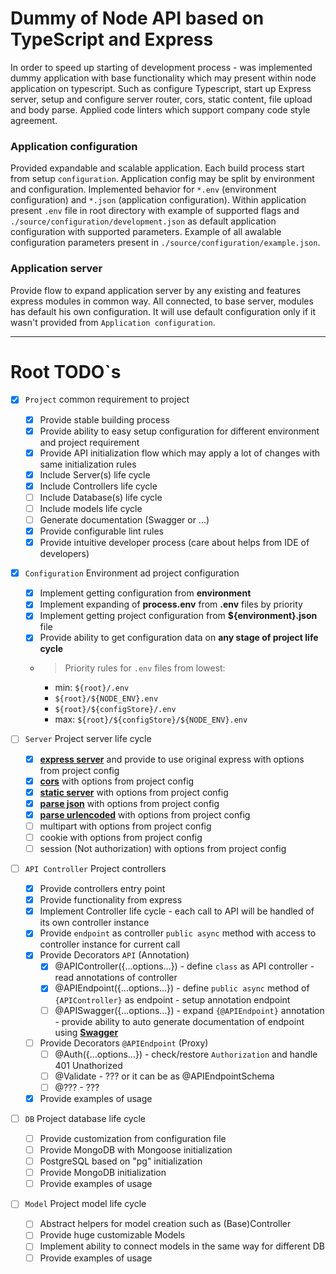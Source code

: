 # Dummy of Node API based on TypeScript and Express

In order to speed up starting of development process - was implemented dummy application with base functionality which may present within node application on typescript. Such as configure Typescript, start up Express server, setup and configure server router, cors, static content, file upload and body parse. Applied code linters which support company code style agreement.


### Application configuration

Provided expandable and scalable application. Each build process start from setup `configuration`. Application config may be split by environment and configuration. Implemented behavior for `*.env` (environment configuration) and `*.json` (application configuration). Within application present `.env` file in root directory with example of supported flags and `./source/configuration/development.json` as default application configuration with supported parameters. Example of all awalable configuration parameters present in `./source/configuration/example.json`.


### Application server

Provide flow to expand application server by any existing and features express modules in common way. All connected, to base server, modules has default his own configuration. It will use default configuration only if it wasn't provided from `Application configuration`.

- - - -
# Root TODO`s

* [x] `Project` common requirement to project
    * [x] Provide stable building process
    * [x] Provide ability to easy setup configuration for different environment and project requirement
    * [x] Provide API initialization flow which may apply a lot of changes with same initialization rules
    * [x] Include Server(s) life cycle
    * [x] Include Controllers life cycle
    * [ ] Include Database(s) life cycle
    * [ ] Include models life cycle
    * [ ] Generate documentation (Swagger or ...)
    * [x] Provide configurable lint rules
    * [x] Provide intuitive developer process (care about helps from IDE of developers)

* [x] `Configuration` Environment ad project configuration
    * [x] Implement getting configuration from **environment**
    * [x] Implement expanding of **process.env** from **.env** files by priority
    * [x] Implement getting project configuration from **${environment}.json** file
    * [x] Provide ability to get configuration data on **any stage of project life cycle**
    * > Priority rules for `.env` files from lowest:
        * min: `${root}/.env`
        * `${root}/${NODE_ENV}.env`
        * `${root}/${configStore}/.env`
        * max: `${root}/${configStore}/${NODE_ENV}.env`

* [ ] `Server` Project server life cycle
    * [x] **[express server](https://expressjs.com/ "express")** and provide to use original express with options from project config 
    * [x] **[cors](https://www.npmjs.com/package/cors "CORS")** with options from project config
    * [x] **[static server](https://expressjs.com/en/4x/api.html#express.static "express static")** with options from project config
    * [x] **[parse json](https://www.npmjs.com/package/body-parser "body-parser => JSON")** with options from project config
    * [x] **[parse urlencoded](https://www.npmjs.com/package/body-parser "body-parser => URLENCODED")** with options from project config
    * [ ] multipart with options from project config 
    * [ ] cookie with options from project config 
    * [ ] session (Not authorization) with options from project config 

* [ ] `API Controller` Project controllers
    * [x] Provide controllers entry point
    * [x] Provide functionality from express
    * [x] Implement Controller life cycle - each call to API will be handled of its own controller instance
    * [x] Provide `endpoint` as controller `public async` method with access to controller instance for current call
    * [x] Provide Decorators `API` (Annotation)
        * [x] @APIController({...options...}) - define `class` as API controller - read annotations of controller
        * [x] @APIEndpoint({...options...}) - define `public async` method of `{APIController}` as endpoint - setup annotation endpoint
        * [ ] @APISwagger({...options...}) - expand `{@APIEndpoint}` annotation - provide ability to auto generate documentation of endpoint using **[Swagger](https://www.npmjs.com/package/swagger-ui-express/ "swagger-ui-express")**
    * [ ] Provide Decorators `@APIEndpoint` (Proxy)  
        * [ ] @Auth({…options…}) - check/restore `Authorization` and handle 401 Unathorized
        * [ ] @Validate - ??? or it can be as @APIEndpointSchema
        * [ ] @??? - ???
    * [x] Provide examples of usage

* [ ] `DB` Project database life cycle
    * [ ] Provide customization from configuration file
    * [ ] Provide MongoDB with Mongoose initialization
    * [ ] PostgreSQL based on "pg" initialization
    * [ ] Provide MongoDB initialization
    * [ ] Provide examples of usage

* [ ] `Model` Project model life cycle
    * [ ] Abstract helpers for model creation such as (Base)Controller
    * [ ] Provide huge customizable Models
    * [ ] Implement ability to connect models in the same way for different DB
    * [ ] Provide examples of usage
